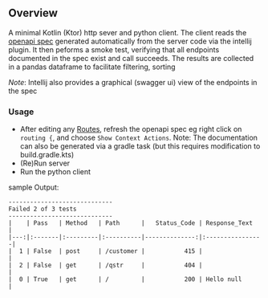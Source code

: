 ## Overview
A minimal Kotlin (Ktor) http sever and python client.
The client reads the [openapi spec](kotlin/src/main/resources/openapi/documentation.yaml) generated automatically from the server code via the intellij plugin.
It then peforms a smoke test, verifying that all endpoints documented in the spec exist and call succeeds.
The results are collected in a pandas dataframe to facilitate  filtering, sorting

_Note_: 
Intellij also provides a graphical (swagger ui) view of the endpoints in the spec



### Usage
* After editing any [Routes](kotlin/src/main/kotlin/com/example/plugins/Routing.kt), refresh the openapi spec
eg right click on `routing {`, and choose  `Show Context Actions`.
Note: The documentation can also be generated via a gradle task  (but this requires modification to build.gradle.kts)
* (Re)Run server
* Run the python client


sample Output:

    -----------------------------
    Failed 2 of 3 tests
    -----------------------------
    |    | Pass   | Method   | Path      |   Status_Code | Response_Text   |
    |---:|:-------|:---------|:----------|--------------:|:----------------|
    |  1 | False  | post     | /customer |           415 |                 |
    |  2 | False  | get      | /qstr     |           404 |                 |
    |  0 | True   | get      | /         |           200 | Hello null      |
